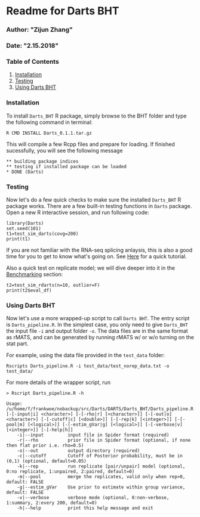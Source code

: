 # Readme for Darts BHT
### Author: "Zijun Zhang"
### Date: "2.15.2018"

### Table of Contents
1. [Installation](#installation)
2. [Testing](#testing)
3. [Using Darts BHT](#using-darts-bht)

### Installation
To install `Darts_BHT` R package, simply browse to the BHT folder and
type the following command in terminal:
```
R CMD INSTALL Darts_0.1.1.tar.gz
```
This will compile a few Rcpp files and prepare for loading. 
If finished sucessfully, you will see the following message
```
** building package indices
** testing if installed package can be loaded
* DONE (Darts)
```

### Testing
Now let's do a few quick checks to make sure the installed
`Darts_BHT` R package works. There are a few built-in testing 
functions in `Darts` package. Open a new R interactive session, 
and run following code:
```{r}
library(Darts)
set.seed(101)
t1=test_sim_darts(covg=200)
print(t1)
```
If you are not familiar with the RNA-seq splicing anlaysis, this is also a good time for
you to get to know what's going on. See [Here](#) for a quick tutorial.

Also a quick test on replicate model; we will dive deeper into it in the [Benchmarking](#benchmark) section:
```{r}
t2=test_sim_rdarts(n=10, outlier=F)
print(t2$eval_df)
```

### Using Darts BHT

Now let's use a more wrapped-up script to call `Darts BHT`. The entry script is `Darts_pipeline.R`.
In the simplest case, you only need to give `Darts_BHT` the input file `-i` and output folder `-o`. The data files are
in the same format as rMATS, and can be generated by running rMATS w/ or w/o turning on the stat part.

For example, using the data file provided in the `test_data` folder:
```
Rscripts Darts_pipeline.R -i test_data/test_norep_data.txt -o test_data/
```

For more details of the wrapper script, run
```
> Rscript Darts_pipeline.R -h

Usage: /u/home/f/frankwoe/nobackup/src/Darts/DARTS/Darts_BHT/Darts_pipeline.R [-[-input|i] <character>] [-[-rho|r] [<character>]] [-[-out|o] <character>] [-[-cutoff|c] [<double>]] [-[-rep|k] [<integer>]] [-[-pool|m] [<logical>]] [-[-estim_gVar|g] [<logical>]] [-[-verbose|v] [<integer>]] [-[-help|h]]
    -i|--input         input file in Spider format (required)
    -r|--rho           prior file in Spider format (optional, if none then flat prior i.e. rho=0.5)
    -o|--out           output directory (required)
    -c|--cutoff        Cutoff of Posterior probability, must be in (0,1) (optional, default=0.05)
    -k|--rep           run replicate [pair/unpair] model (optional, 0:no replicate, 1:unpaired, 2:paired, default=0)
    -m|--pool          merge the replicates, valid only when rep>0, default: FALSE
    -g|--estim_gVar    Use prior to estimate within group variance, default: FALSE
    -v|--verbose       verbose mode (optional, 0:non-verbose, 1:summary, 2:every 200, default=0)
    -h|--help          print this help message and exit

```

